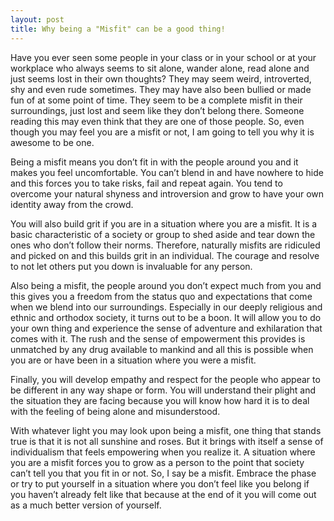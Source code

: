 ```yaml
---
layout: post
title: Why being a "Misfit" can be a good thing!
---
```


Have you ever seen some people in your class or in your school or at your workplace who always seems to sit alone, wander alone, read alone and just seems lost in their own thoughts? They may seem weird, introverted, shy and even rude sometimes. They may have also been bullied or made fun of at some point of time. They seem to be a complete misfit in their surroundings, just lost and seem like they don’t belong there. Someone reading this may even think that they are one of those people. So, even though you may feel you are a misfit or not, I am going to tell you why it is awesome to be one. 

Being a misfit means you don’t fit in with the people around you and it makes you feel uncomfortable. You can’t blend in and have nowhere to hide and this forces you to take risks, fail and repeat again. You tend to overcome your natural shyness and introversion and grow to have your own identity away from the crowd. 

You will also build grit if you are in a situation where you are a misfit. It is a basic characteristic of a society or group to shed aside and tear down the ones who don’t follow their norms. Therefore, naturally misfits are ridiculed and picked on and this builds grit in an individual. The courage and resolve to not let others put you down is invaluable for any person.

Also being a misfit, the people around you don’t expect much from you and this gives you a freedom from the status quo and expectations that come when we blend into our surroundings. Especially in our deeply religious and ethnic and orthodox society, it turns out to be a boon. It will allow you to do your own thing and experience the sense of adventure and exhilaration that comes with it. The rush and the sense of empowerment this provides is unmatched by any drug available to mankind and all this is possible when you are or have been in a situation where you were a misfit.

Finally, you will develop empathy and respect for the people who appear to be different in any way shape or form. You will understand their plight and the situation they are facing because you will know how hard it is to deal with the feeling of being alone and misunderstood.

With whatever light you may look upon being a misfit, one thing that stands true is that it is not all sunshine and roses. But it brings with itself a sense of individualism that feels empowering when you realize it. A situation where you are a misfit forces you to grow as a person to the point that society can’t tell you that you fit in or not. So, I say be a misfit. Embrace the phase or try to put yourself in a situation where you don’t feel like you belong if you haven’t already felt like that because at the end of it you will come out as a much better version of yourself.
